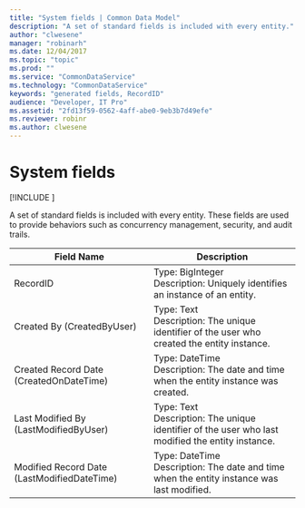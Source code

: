 ```yaml
---
title: "System fields | Common Data Model"
description: "A set of standard fields is included with every entity."
author: "clwesene"
manager: "robinarh"
ms.date: 12/04/2017
ms.topic: "topic"
ms.prod: ""
ms.service: "CommonDataService"
ms.technology: "CommonDataService"
keywords: "generated fields, RecordID"
audience: "Developer, IT Pro"
ms.assetid: "2fd13f59-0562-4aff-abe0-9eb3b7d49efe"
ms.reviewer: robinr
ms.author: clwesene
---
```


# System fields

[!INCLUDE [](../includes/new-version.md)]


A set of standard fields is included with every entity. These fields are used to provide behaviors such as concurrency management, security, and audit trails.

Field Name | Description
---|---
RecordID | Type: BigInteger<br>Description: Uniquely identifies an instance of an entity.
Created By (CreatedByUser) | Type: Text<br>Description: The unique identifier of the user who created the entity instance.
Created Record Date (CreatedOnDateTime) | Type: DateTime<br>Description: The date and time when the entity instance was created.
Last Modified By (LastModifiedByUser) | Type: Text<br>Description: The unique identifier of the user who last modified the entity instance.
Modified Record Date (LastModifiedDateTime) | Type: DateTime<br>Description: The date and time when the entity instance was last modified.
